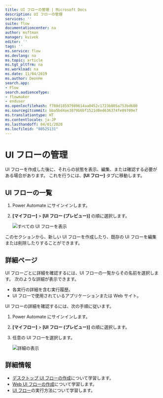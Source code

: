 ```yaml
---
title: UI フローの管理 | Microsoft Docs
description: UI フローの管理
services: ''
suite: flow
documentationcenter: na
author: msftman
manager: kvivek
editor: ''
tags: ''
ms.service: flow
ms.devlang: na
ms.topic: article
ms.tgt_pltfrm: na
ms.workload: na
ms.date: 11/04/2019
ms.author: DeonHe
search.app:
- Flow
search.audienceType:
- flowmaker
- enduser
ms.openlocfilehash: f780d18597989614aa0452c1723b805a753bd680
ms.sourcegitcommit: bba5bd4ae3879b6bf1521d8ed636374fe09709e7
ms.translationtype: HT
ms.contentlocale: ja-JP
ms.lasthandoff: 04/01/2020
ms.locfileid: "80525131"
---
```

# <a name="manage-ui-flows"></a>UI フローの管理

UI フローを作成した後に、それらの状態を表示、編集、または確認する必要がある場合があります。 これを行うには、**[UI フロー]** タブに移動します。

## <a name="list-of-ui-flows"></a>UI フローの一覧

1. Power Automate にサインインします。
1. **[マイフロー]** > **[UI フロー (プレビュー)]** の順に選択します。

   ![すべての UI フローを表示](../media/manage-ui-flows/view-all.png "すべての UI フローを表示")

このセクションから、新しい UI フローを作成したり、既存の UI フローを編集または削除したりすることができます。

## <a name="details-page"></a>詳細ページ

UI フローごとに詳細を確認するには、UI フローの一覧からその名前を選択します。 次のような詳細が表示できます。

-   各実行の詳細を含む実行履歴。
-   UI フローで使用されているアプリケーションまたは Web サイト。

UI フローの詳細を確認するには、次の手順に従います。

1. Power Automate にサインインします。
1. **[マイフロー]** > **[UI フロー (プレビュー)]** の順に選択します。
1. 任意の UI フローを選択します。

   ![詳細の表示](../media/manage-ui-flows/view-details.png "詳細の表示")

## <a name="learn-more"></a>詳細情報

- [デスクトップ UI フローの作成](create-desktop.md)について学習します。
- [Web UI フローの作成](create-web.md)について学習します。
- [UI フロー](run-ui-flow.md)の実行方法について学習します。
